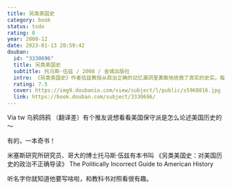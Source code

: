 ```yaml
---
title: 另类美国史
category: book
status: todo
rating: 0
year: 2008-12
date: 2023-01-13 20:59:42
douban:
  id: "3330696"
  title: 另类美国史
  subtitle: 托马斯·伍兹 / 2008 / 金城出版社
  intro: 《另类美国史》作者伍兹教授从政治正确的记忆漏洞里勇敢地拯救了真实的史实。每个想了解美国历史的人都应该读这另类美国史。在过去的至少几十年，大多数学生接触的美国历史，实际上是一堆枯燥乏味、耳熟能详、老生常谈的故事：美国内战全是由于奴隶制、反垄断法救民于邪恶的大公司、富兰克林·罗斯福把我们从大萧条中拯救了出来。
  rating: 7.5
  cover: https://img9.doubanio.com/view/subject/l/public/s5968816.jpg
  link: https://book.douban.com/subject/3330696/
---
```


Via tw 乌鸦鸽鸦 （翻译差）有个推友说想看看美国保守派是怎么论述美国历史的～

有的，一本奇书！

米塞斯研究所研究员、哥大的博士托马斯·伍兹有本书叫
《另类美国史：对美国历史的政治不正确导读》
The Politically Incorrect Guide to American History

听名字你就知道他要写啥啦，和教科书对照看很有趣。